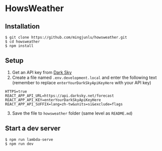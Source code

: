 # HowsWeather

## Installation
```
$ git clone https://github.com/mingjunlu/howsweather.git
$ cd howsweather
$ npm install
```

## Setup
1. Get an API key from [Dark Sky](https://darksky.net/dev/register)
2. Create a file named `.env.development.local` and enter the following text (remember to replace `enterYourDarkSkyApiKeyHere` with your API key)
```
HTTPS=true
REACT_APP_API_URL=https://api.darksky.net/forecast
REACT_APP_API_KEY=enterYourDarkSkyApiKeyHere
REACT_APP_API_SUFFIX=lang=zh-tw&units=si&exclude=flags
```
3. Save the file to `howsweather` folder (same level as `README.md`)

## Start a dev server
```
$ npm run lambda-serve
$ npm run dev
```
